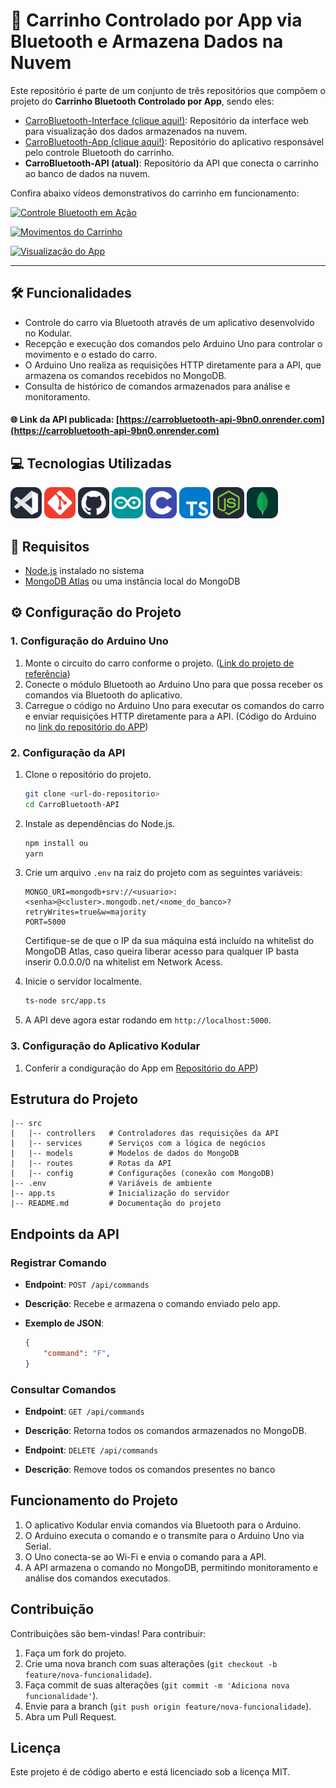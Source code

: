 
# 🚗 Carrinho Controlado por App via Bluetooth e Armazena Dados na Nuvem

Este repositório é parte de um conjunto de três repositórios que compõem o projeto do **Carrinho Bluetooth Controlado por App**, sendo eles:

- [CarroBluetooth-Interface (clique aqui!)](https://github.com/leonfagundes/CarroBluetooth-Interface): Repositório da interface web para visualização dos dados armazenados na nuvem.
- [CarroBluetooth-App (clique aqui!)](https://github.com/leonfagundes/CarroBluetooth-App): Repositório do aplicativo responsável pelo controle Bluetooth do carrinho.
- **CarroBluetooth-API (atual)**: Repositório da API que conecta o carrinho ao banco de dados na nuvem.

Confira abaixo vídeos demonstrativos do carrinho em funcionamento:

[![Controle Bluetooth em Ação](https://img.youtube.com/vi/izKYEL1VnGo/hqdefault.jpg)](https://youtube.com/shorts/izKYEL1VnGo?feature=share "Controle Bluetooth em Ação")

[![Movimentos do Carrinho](https://img.youtube.com/vi/lyGn77DkQ10/hqdefault.jpg)](https://youtube.com/shorts/lyGn77DkQ10?feature=share "Movimentos do Carrinho")

[![Visualização do App](https://img.youtube.com/vi/1_qpdBCqRkQ/hqdefault.jpg)](https://youtube.com/shorts/1_qpdBCqRkQ?feature=share "Visualização do App")

---

## 🛠 Funcionalidades

- Controle do carro via Bluetooth através de um aplicativo desenvolvido no Kodular.
- Recepção e execução dos comandos pelo Arduino Uno para controlar o movimento e o estado do carro.
- O Arduino Uno realiza as requisições HTTP diretamente para a API, que armazena os comandos recebidos no MongoDB.
- Consulta de histórico de comandos armazenados para análise e monitoramento.

#### 🌐 Link da API publicada: [https://carrobluetooth-api-9bn0.onrender.com](https://carrobluetooth-api-9bn0.onrender.com)

## 💻 Tecnologias Utilizadas

<p>
   <img src="https://github.com/tandpfun/skill-icons/blob/main/icons/VSCode-Dark.svg" alt="VSCode" width="50"/>
   <img src="https://github.com/tandpfun/skill-icons/blob/main/icons/Git.svg" alt="Git" width="50"/>
   <img src="https://github.com/tandpfun/skill-icons/blob/main/icons/Github-Dark.svg" alt="Github" width="50"/>
   <img src="https://github.com/tandpfun/skill-icons/blob/main/icons/Arduino.svg" alt="ArduinoIcon" width="50"/>
   <img src="https://github.com/tandpfun/skill-icons/blob/main/icons/C.svg" alt="C" width="50"/>
   <img src="https://github.com/tandpfun/skill-icons/blob/main/icons/TypeScript.svg" alt="Typescript" width="50"/>
   <img src="https://github.com/tandpfun/skill-icons/blob/main/icons/NodeJS-Dark.svg" alt="NodeJs" width="50"/>
   <img src="https://github.com/tandpfun/skill-icons/blob/main/icons/MongoDB.svg" alt="MongoDB" width="50"/>
</p>

## 🧩 Requisitos

- [Node.js](https://nodejs.org/) instalado no sistema
- [MongoDB Atlas](https://www.mongodb.com/atlas/database) ou uma instância local do MongoDB

## ⚙ Configuração do Projeto

### 1. Configuração do Arduino Uno

1. Monte o circuito do carro conforme o projeto. ([Link do projeto de referência](https://projecthub.arduino.cc/samanfern/bluetooth-controlled-car-c71cd0))
2. Conecte o módulo Bluetooth ao Arduino Uno para que possa receber os comandos via Bluetooth do aplicativo.
3. Carregue o código no Arduino Uno para executar os comandos do carro e enviar requisições HTTP diretamente para a API. (Código do Arduino no [link do repositório do APP](https://github.com/leonfagundes/CarroBluetooth-App))

### 2. Configuração da API

1. Clone o repositório do projeto.

   ```bash
   git clone <url-do-repositorio>
   cd CarroBluetooth-API
   ```

2. Instale as dependências do Node.js.

   ```bash
   npm install ou
   yarn
   ```

3. Crie um arquivo `.env` na raiz do projeto com as seguintes variáveis:

   ```plaintext
   MONGO_URI=mongodb+srv://<usuario>:<senha>@<cluster>.mongodb.net/<nome_do_banco>?retryWrites=true&w=majority
   PORT=5000
   ```

   Certifique-se de que o IP da sua máquina está incluído na whitelist do MongoDB Atlas, caso queira
   liberar acesso para qualquer IP basta inserir 0.0.0.0/0 na whitelist em Network Acess.

5. Inicie o servidor localmente.

   ```bash
   ts-node src/app.ts
   ```

6. A API deve agora estar rodando em `http://localhost:5000`.

### 3. Configuração do Aplicativo Kodular

1. Conferir a condiguração do App em [Repositório do APP](https://github.com/leonfagundes/CarroBluetooth-App))

## Estrutura do Projeto

```plaintext
|-- src
|   |-- controllers   # Controladores das requisições da API
|   |-- services      # Serviços com a lógica de negócios
|   |-- models        # Modelos de dados do MongoDB
|   |-- routes        # Rotas da API
|   |-- config        # Configurações (conexão com MongoDB)
|-- .env              # Variáveis de ambiente
|-- app.ts            # Inicialização do servidor
|-- README.md         # Documentação do projeto
```

## Endpoints da API

### Registrar Comando

- **Endpoint**: `POST /api/commands`
- **Descrição**: Recebe e armazena o comando enviado pelo app.
- **Exemplo de JSON**:

  ```json
  {
      "command": "F",
  }
  ```

### Consultar Comandos

- **Endpoint**: `GET /api/commands`
- **Descrição**: Retorna todos os comandos armazenados no MongoDB.

- **Endpoint**: `DELETE /api/commands`
- **Descrição**: Remove todos os comandos presentes no banco

## Funcionamento do Projeto

1. O aplicativo Kodular envia comandos via Bluetooth para o Arduino.
2. O Arduino executa o comando e o transmite para o Arduino Uno via Serial.
3. O Uno conecta-se ao Wi-Fi e envia o comando para a API.
4. A API armazena o comando no MongoDB, permitindo monitoramento e análise dos comandos executados.

## Contribuição

Contribuições são bem-vindas! Para contribuir:

1. Faça um fork do projeto.
2. Crie uma nova branch com suas alterações (`git checkout -b feature/nova-funcionalidade`).
3. Faça commit de suas alterações (`git commit -m 'Adiciona nova funcionalidade'`).
4. Envie para a branch (`git push origin feature/nova-funcionalidade`).
5. Abra um Pull Request.

## Licença

Este projeto é de código aberto e está licenciado sob a licença MIT.
